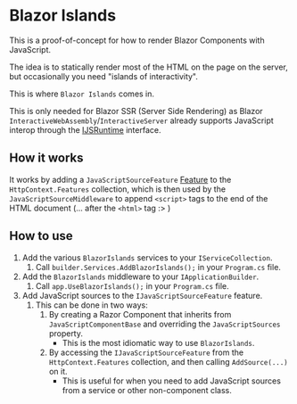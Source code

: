 # Blazor Islands

This is a proof-of-concept for how to render Blazor Components with JavaScript.

The idea is to statically render most of the HTML on the page on the server, but occasionally you need "islands of
interactivity".

This is where `Blazor Islands` comes in.

This is only needed for Blazor SSR (Server Side Rendering) as Blazor `InteractiveWebAssembly`/`InteractiveServer`
already supports JavaScript interop through
the [IJSRuntime](https://learn.microsoft.com/en-us/aspnet/core/blazor/javascript-interoperability/?view=aspnetcore-8.0)
interface.

## How it works

It works by adding
a `JavaScriptSourceFeature` [Feature](https://learn.microsoft.com/en-us/aspnet/core/fundamentals/request-features?view=aspnetcore-8.0)
to the `HttpContext.Features` collection, which is then used by the `JavaScriptSourceMiddleware` to append `<script>`
tags to the end of the HTML document (... after the `<html>` tag :> )

## How to use

1. Add the various `BlazorIslands` services to your `IServiceCollection`.
    1. Call `builder.Services.AddBlazorIslands();` in your `Program.cs` file.
2. Add the `BlazorIslands` middleware to your `IApplicationBuilder`.
    1. Call `app.UseBlazorIslands();` in your `Program.cs` file.
3. Add JavaScript sources to the `IJavaScriptSourceFeature` feature.
    1. This can be done in two ways:
        1. By creating a Razor Component that inherits from `JavaScriptComponentBase` and overriding
           the `JavaScriptSources` property.
            * This is the most idiomatic way to use `BlazorIslands`.
        2. By accessing the `IJavaScriptSourceFeature` from the `HttpContext.Features` collection, and then calling
           `AddSource(...)` on it.
           * This is useful for when you need to add JavaScript sources from a service or other non-component class.